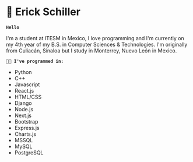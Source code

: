 # 🚴 Erick Schiller 

**`Hello`**

I'm a student at ITESM in Mexico, I love programming and I'm currently on my 4th year of my B.S. in Computer Sciences & Technologies. I'm originally from Culiacán, Sinaloa but I study in Monterrey, Nuevo León in Mexico.

**`👨‍💻 I've programmed in:`**

 - Python 
 - C++
 - Javascript 
 - React.js
 - HTML/CSS
 - Django
 - Node.js
 - Next.js
 - Bootstrap
 - Express.js
 - Charts.js
 - MSSQL
 - MySQL
 - PostgreSQL

<!--
**ErickSch/ErickSch** is a ✨ _special_ ✨ repository because its `README.md` (this file) appears on your GitHub profile.

Here are some ideas to get you started:

- 🔭 I’m currently working on ...
- 🌱 I’m currently learning ...
- 👯 I’m looking to collaborate on ...
- 🤔 I’m looking for help with ...
- 💬 Ask me about ...
- 📫 How to reach me: ...
- 😄 Pronouns: ...
- ⚡ Fun fact: ...
-->
